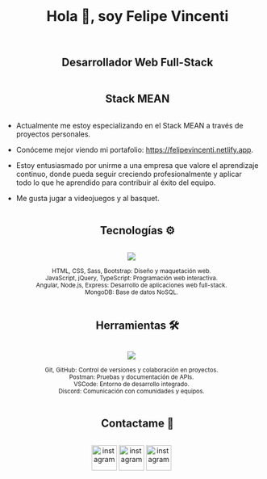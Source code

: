<!--h1 without bottom border-->
<div id="user-content-toc">
  <ul align="center">
    <summary><h1 style="display: inline-block">Hola 👋, soy Felipe Vincenti</h1></summary>
  </ul>
</div>



<!--h2 without bottom border-->
<div id="user-content-toc">
  <ul align="center">
    <summary><h2 style="display: inline-block">Desarrollador Web Full-Stack</h2></summary>
    <summary><h2 style="display: inline-block">Stack MEAN</h2></summary>
  </ul>
</div>

<!--Intro start-->
- Actualmente me estoy especializando en el Stack MEAN a través de proyectos personales.

- Conóceme mejor viendo mi portafolio: https://felipevincenti.netlify.app.

- Estoy entusiasmado por unirme a una empresa que valore el aprendizaje continuo, donde pueda seguir creciendo profesionalmente y aplicar todo lo que he aprendido para contribuir al éxito del equipo.

- Me gusta jugar a videojuegos y al basquet.


<!--h1 without bottom border--> 
<div id="user-content-toc"> 
  <ul align="center">
    <summary><h2 style="display: inline-block">Tecnologías ⚙</h2></summary> 
  </ul> 
</div> 

<!--tech stack icons--> 
<p align="center"> 
  <a href="https://skillicons.dev"> <img src="https://skillicons.dev/icons?i=html,css,sass,bootstrap,js,jquery,ts,angular,nodejs,mongodb,express" /> </a> 
</p> 
<p align="center"> 
  <small> HTML, CSS, Sass, Bootstrap: Diseño y maquetación web.<br> JavaScript, jQuery, TypeScript: Programación web interactiva.<br> Angular, Node.js, Express: Desarrollo de aplicaciones web full-stack.<br> MongoDB: Base de datos NoSQL. </small> 
</p> 

<!--h1 without bottom border--> 
<div id="user-content-toc"> 
  <ul align="center"> 
    <summary><h2 style="display: inline-block">Herramientas 🛠</h2></summary> 
  </ul>
</div>

<!--tech stack icons--> 
<p align="center"> 
  <a href="https://skillicons.dev"> <img src="https://skillicons.dev/icons?i=git,github,postman,vscode,discord" /> </a> 
</p>
<p align="center"> 
  <small> Git, GitHub: Control de versiones y colaboración en proyectos.<br> Postman: Pruebas y documentación de APIs.<br> VSCode: Entorno de desarrollo integrado.<br> Discord: Comunicación con comunidades y equipos. </small> 
</p>


<!-- Connect with me -->
<!--h2 without bottom border-->
<div id="user-content-toc">
  <ul align="center">
    <summary><h2 style="display: inline-block">Contactame 💬</h2></summary>
  </ul>
</div>



<!--icons and links-->
<p align="center">
  <a href="https://felipevincenti.netlify.app/" target="blank"><img align="center" src="https://github.com/user-attachments/assets/0eddf0f1-cc8e-4042-bd1b-5c617edbace1" alt="instagram" height="50" width="50" /></a>
  <a href="https://www.instagram.com/felipeevincenti/" target="blank"><img align="center" src="https://github.com/user-attachments/assets/ea09fdbb-e3a2-4f38-919b-d758c09675a9" alt="instagram" height="50" width="50" /></a>
  <a href="https://www.linkedin.com/in/felipe-vincenti-949b2b265/" target="blank"><img align="center" src="https://github.com/user-attachments/assets/2bc20c65-8ba3-475f-88bb-652bd99eab16" alt="instagram" height="50" width="50" /></a>
</p>
